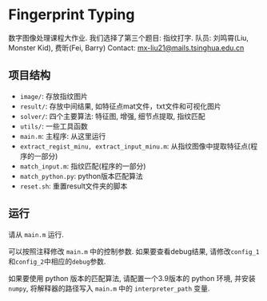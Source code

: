 
# Fingerprint Typing

数字图像处理课程大作业. 
我们选择了第三个题目: 指纹打字.
队员: 刘鸣霄(Liu, Monster Kid), 费昕(Fei, Barry)
Contact: mx-liu21@mails.tsinghua.edu.cn

## 项目结构

- `image/`: 存放指纹图片
- `result/`: 存放中间结果, 如特征点mat文件，txt文件和可视化图片
- `solver/`: 四个主要算法: 特征图, 增强, 细节点提取, 指纹匹配
- `utils/`: 一些工具函数
- `main.m`: 主程序: 从这里运行
- `extract_regist_minu, extract_input_minu.m`: 从指纹图像中提取特征点(程序的一部分)
- `match_input.m`: 指纹匹配(程序的一部分)
- `match_python.py`: python版本匹配算法
- `reset.sh`: 重置result文件夹的脚本

## 运行

请从 `main.m` 运行. 

可以按照注释修改 `main.m` 中的控制参数. 如果要查看debug结果, 请修改`config_1`和`config_2`中相应的`debug`参数.

如果要使用 python 版本的匹配算法, 请配置一个3.9版本的 python 环境, 并安装 `numpy`, 将解释器的路径写入 `main.m` 中的 `interpreter_path` 变量.
